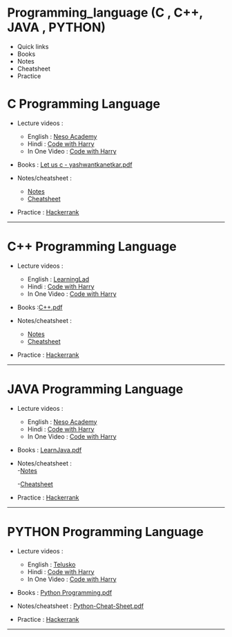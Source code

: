 # Programming_language (C , C++, JAVA , PYTHON)
- Quick links
- Books
- Notes
- Cheatsheet
- Practice


# C Programming Language 
- Lecture videos : 

    - English : [Neso Academy](https://www.youtube.com/playlist?list=PLBlnK6fEyqRggZZgYpPMUxdY1CYkZtARR)
    - Hindi :  [Code with Harry](https://www.youtube.com/playlist?list=PLu0W_9lII9aiXlHcLx-mDH1Qul38wD3aR)
    - In One Video : [Code with Harry](https://www.youtube.com/watch?v=YXcgD8hRHYY&list=PLu0W_9lII9ahKZ42vg2w9ERPmShYbYAB7&index=11&ab_channel=CodeWithHarry)
    
- Books : [Let us c - yashwantkanetkar.pdf](https://github.com/riti2409/Programming_language/files/8146886/Let.us.c.-.yashwantkanetkar.pdf)

- Notes/cheatsheet : 
   - [Notes](https://drive.google.com/file/d/1FHt2QoM6U8rydz9HQkNF6Le0fgKtAy3m/view)
   - [Cheatsheet](https://github.com/riti2409/Programming_with_C_and_Cplus-plus/files/7980816/C_Cheat.pdf)
 
 - Practice : [Hackerrank](https://www.hackerrank.com/domains/c)

<hr>

# C++ Programming Language 
- Lecture videos :
 
    - English : [LearningLad](https://www.youtube.com/playlist?list=PLfVsf4Bjg79Cu5MYkyJ-u4SyQmMhFeC1C)
    - Hindi :  [Code with Harry](https://www.youtube.com/playlist?list=PLu0W_9lII9agpFUAlPFe_VNSlXW5uE0YL)
    - In One Video : [Code with Harry](https://www.youtube.com/watch?v=yGB9jhsEsr8&ab_channel=CodeWithHarry)
    
- Books :[C++.pdf](https://github.com/riti2409/Programming_language/files/8146913/C%2B%2B.pdf)

- Notes/cheatsheet :
  - [Notes](https://drive.google.com/file/d/1FHt2QoM6U8rydz9HQkNF6Le0fgKtAy3m/view)
  - [Cheatsheet](https://www.codewithharry.com/blogpost/cpp-cheatsheet)

- Practice : [Hackerrank](https://www.hackerrank.com/domains/cpp)

<hr>

# JAVA Programming Language 
- Lecture videos : 

    - English : [Neso Academy](https://www.youtube.com/playlist?list=PLBlnK6fEyqRjKA_NuK9mHmlk0dZzuP1P5)
    - Hindi :   [Code with Harry](https://www.youtube.com/playlist?list=PLu0W_9lII9agS67Uits0UnJyrYiXhDS6q)
    - In One Video : [Code with Harry](https://www.youtube.com/watch?v=ihk_Xglr164&list=PLu0W_9lII9ahKZ42vg2w9ERPmShYbYAB7&index=15&ab_channel=CodeWithHarry)
    
- Books : [LearnJava.pdf](https://github.com/riti2409/Programming_language/files/8146914/LearnJava.pdf)

- Notes/cheatsheet :  
  -[Notes](https://github.com/riti2409/Programming_language/files/8146923/Java.Programming.pdf)
  
  -[Cheatsheet](https://github.com/riti2409/Programming_language/files/8146917/Java-Cheat-Sheet.pdf)

- Practice : [Hackerrank](https://www.hackerrank.com/domains/java)

<hr>

# PYTHON Programming Language 
- Lecture videos : 

    - English : [Telusko](https://www.youtube.com/playlist?list=PLsyeobzWxl7poL9JTVyndKe62ieoN-MZ3)
    - Hindi :   [Code with Harry](https://www.youtube.com/playlist?list=PLu0W_9lII9agICnT8t4iYVSZ3eykIAOME)
    - In One Video : [Code with Harry](https://www.youtube.com/watch?v=ihk_Xglr164&list=PLu0W_9lII9ahKZ42vg2w9ERPmShYbYAB7&index=15&ab_channel=CodeWithHarry)
    
- Books : [Python Programming.pdf](https://github.com/riti2409/Programming_language/files/8146943/Python.Programming.Python.Programming.for.Beginners.Python.Programming.for.Intermediates.PDFDrive.pdf)

- Notes/cheatsheet : [Python-Cheat-Sheet.pdf](https://github.com/riti2409/Programming_language/files/8146925/Python-Cheat-Sheet.pdf)

- Practice : [Hackerrank](https://www.hackerrank.com/domains/python)

<hr>
